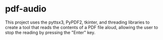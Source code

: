 # pdf-audio

This project uses the pyttsx3, PyPDF2, tkinter, and threading libraries to create a tool that reads the contents of a PDF file aloud, allowing the user to stop the reading by pressing the "Enter" key.
